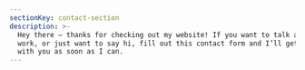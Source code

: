 ```yaml
---
sectionKey: contact-section
description: >-
  Hey there – thanks for checking out my website! If you want to talk about
  work, or just want to say hi, fill out this contact form and I’ll get in touch
  with you as soon as I can.
---
```


